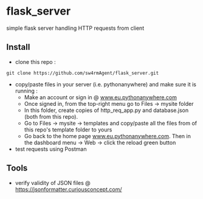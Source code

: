 # flask_server
simple flask server handling HTTP requests from client

## Install
- clone this repo :
```
git clone https://github.com/sw4rmAgent/flask_server.git
```
- copy/paste files in your server (i.e. pythonanywhere) and make sure it is running :
	* Make an account or sign in @ www.eu.pythonanywhere.com
	* Once signed in, from the top-right menu go to Files -> mysite folder
	* In this folder, create copies of http_req_app.py and database.json (both from this repo).
	* Go to Files -> mysite -> templates and copy/paste all the files from of this repo's template folder to yours
	* Go back to the home page www.eu.pythonanywhere.com. Then in the dashboard menu -> Web -> click the reload green button
- test requests using Postman

## Tools
- verify validity of JSON files @ https://jsonformatter.curiousconcept.com/

